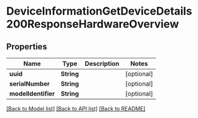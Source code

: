 # DeviceInformationGetDeviceDetails200ResponseHardwareOverview

## Properties
Name | Type | Description | Notes
------------ | ------------- | ------------- | -------------
**uuid** | **String** |  | [optional] 
**serialNumber** | **String** |  | [optional] 
**modelIdentifier** | **String** |  | [optional] 

[[Back to Model list]](../README.md#documentation-for-models) [[Back to API list]](../README.md#documentation-for-api-endpoints) [[Back to README]](../README.md)


